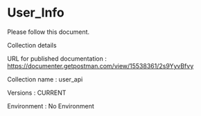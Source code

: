 # User_Info
Please follow this document.

Collection details

URL for published documentation : https://documenter.getpostman.com/view/15538361/2s9YyvBfvy

Collection name : user_api

Versions : CURRENT

Environment : No Environment
